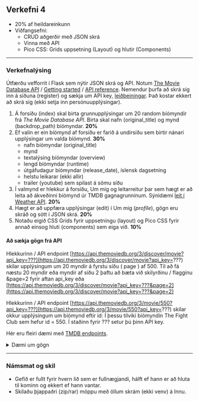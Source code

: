 ## Verkefni 4  
- 20% af heildareinkunn
- Viðfangsefni:
  - CRUD aðgerðir með JSON skrá
  - Vinna með API
  - Pico CSS: Grids uppsetning (Layout) og hlutir (Components)

---

### Verkefnalýsing
 
Útfærðu vefforrit í Flask sem nýtir JSON skrá og API. Notum [The Movie Database API](https://www.themoviedb.org/) / [Getting started](https://developer.themoviedb.org/docs/getting-started) / [API reference](https://developer.themoviedb.org/reference/intro/getting-started). Nemendur þurfa að skrá sig inn á síðuna (register) og sækja um API key, [leiðbeiningar](JSON/join_TMDB/README.md). Það kostar ekkert að skrá sig (ekki setja inn persónuupplýsingar).

1. Á forsíðu (index) skal birta grunnupplýsingar um 20 random bíómyndir frá _The Movie Database API_. Birta skal nafn (original_title) og mynd (backdrop_path) bíómyndar. **20%**
1. Ef valin er ein bíómynd af forsíðu er farið á undirsíðu sem birtir nánari upplýsingar um valda bíómynd. **30%**
    - nafn bíómyndar (original_title)
    - mynd 
    - textalýsing bíómyndar (overview)
    - lengd bíómyndar (runtime)
    - útgáfudagur bíómyndar (release_date), íslensk dagsetning
    - helstu leikarar (ekki allir)
    - trailer (youtube) sem spilast á sömu síðu
1. Í valmynd er hlekkur á forsíðu, Um mig og leitarreitur þar sem hægt er að leita að ákveðinni bíómynd úr TMDB gagnagrunninum. Sýnidæmi [leit í Weather API](https://www.youtube.com/watch?v=jQjjqEjZK58). **20%**
1. Hægt er að uppfæra upplýsingar (edit) í Um mig (_profile_), gögn eru skráð og sótt í JSON skrá. **20%**
1. Notaðu eigið CSS Grids fyrir uppsetningu (layout) og Pico CSS fyrir annað einsog hluti (components) sem eiga við. **10%**

<!--
1. Helstu leikarar og hlekkir á undirsíðu til að fá nánari upplýsingar
-->


#### Að sækja gögn frá API
Hlekkurinn / API endpoint [https://api.themoviedb.org/3/discover/movie?api_key=???](https://api.themoviedb.org/3/discover/movie?api_key=???) skilar upplýsingum um 20 myndir á fyrstu síðu ( page ) af 500.  Til að fá næstu 20 myndir eða myndir af síðu 2 þaftu að bæta við skilyrðinu / flagginu &page=2 fyrir aftan api_key eða [https://api.themoviedb.org/3/discover/movie?api_key=???&page=2](https://api.themoviedb.org/3/discover/movie?api_key=???&page=2) 

Hlekkurinn / API endpoint [https://api.themoviedb.org/3/movie/550?api_key=???](https://api.themoviedb.org/3/movie/550?api_key=???) skilar okkur upplýsingum um bíómynd eftir id:  Í þessu tilviki bíómyndin The Fight Club sem hefur id = 550.  Í staðinn fyrir ??? setur þú þinn API key.

Hér eru fleiri dæmi með [TMDB endpoints](JSON/tmdb_endpoints.md).

<details>
<summary>Dæmi um gögn</summary>
<br>
  
```python

{
  "adult": false,
  "backdrop_path": "/fCayJrkfRaCRCTh8GqN30f8oyQF.jpg",
  "belongs_to_collection": null,
  "budget": 63000000,
  "genres": [
    {
      "id": 18,
      "name": "Drama"
    }
  ],
  "homepage": "",
  "id": 550,
  "imdb_id": "tt0137523",
  "original_language": "en",
  "original_title": "Fight Club",
  "overview": "A ticking-time-bomb insomniac and a slippery soap salesman channel primal male aggression into a shocking new form of therapy. Their concept catches on, with underground \"fight clubs\" forming in every town, until an eccentric gets in the way and ignites an out-of-control spiral toward oblivion.",
  "popularity": 0.5,
  "poster_path": null,
  "production_companies": [
    {
      "id": 508,
      "logo_path": "/7PzJdsLGlR7oW4J0J5Xcd0pHGRg.png",
      "name": "Regency Enterprises",
      "origin_country": "US"
    },
    {
      "id": 711,
      "logo_path": null,
      "name": "Fox 2000 Pictures",
      "origin_country": ""
    },
    {
      "id": 20555,
      "logo_path": null,
      "name": "Taurus Film",
      "origin_country": ""
    },
    {
      "id": 54050,
      "logo_path": null,
      "name": "Linson Films",
      "origin_country": ""
    },
    {
      "id": 54051,
      "logo_path": null,
      "name": "Atman Entertainment",
      "origin_country": ""
    },
    {
      "id": 54052,
      "logo_path": null,
      "name": "Knickerbocker Films",
      "origin_country": ""
    },
    {
      "id": 25,
      "logo_path": "/qZCc1lty5FzX30aOCVRBLzaVmcp.png",
      "name": "20th Century Fox",
      "origin_country": "US"
    }
  ],
  "production_countries": [
    {
      "iso_3166_1": "US",
      "name": "United States of America"
    }
  ],
  "release_date": "1999-10-12",
  "revenue": 100853753,
  "runtime": 139,
  "spoken_languages": [
    {
      "iso_639_1": "en",
      "name": "English"
    }
  ],
  "status": "Released",
  "tagline": "How much can you know about yourself if you've never been in a fight?",
  "title": "Fight Club",
  "video": false,
  "vote_average": 7.8,
  "vote_count": 3439
}
```

</details>

---

### Námsmat og skil  
- Gefið er fullt fyrir hvern lið sem er fullnægjandi, hálft ef hann er að hluta til kominn og ekkert ef hann vantar.
- Skilaðu þjappaðri (zip/rar) möppu með öllum skrám (ekki venv) á Innu.
